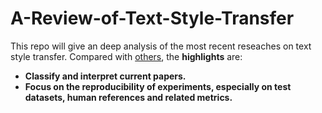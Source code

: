 # A-Review-of-Text-Style-Transfer
This repo will give an deep analysis of the most recent reseaches on text style transfer. Compared with [others](https://github.com/fuzhenxin/Style-Transfer-in-Text), the **highlights** are:
- **Classify and interpret current papers.**
- **Focus on the reproducibility of experiments, especially on test datasets, human references and related metrics.**

